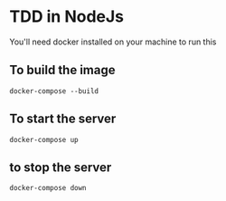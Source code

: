 # TDD in NodeJs
You'll need docker installed on your machine to run this

## To build the image

 `docker-compose --build`

## To start the server

`docker-compose up`

## to stop the server
`docker-compose down`
